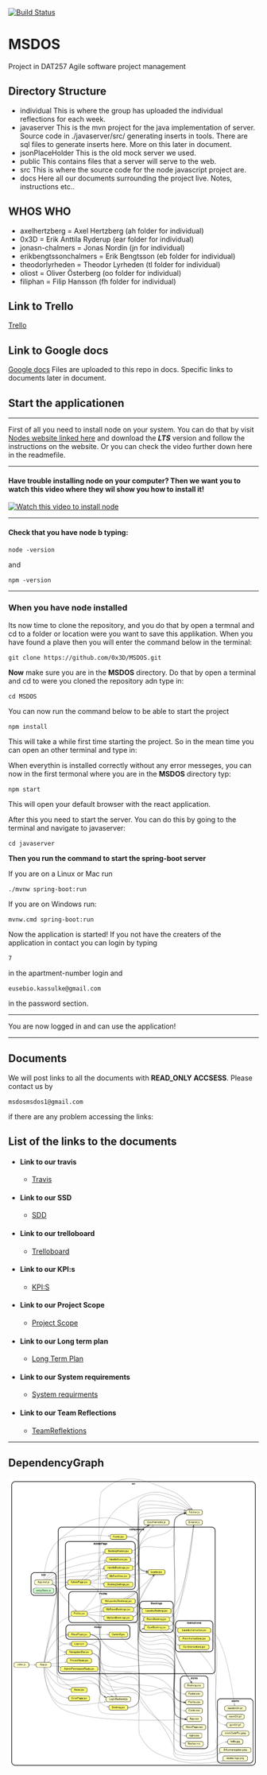 [![Build Status](https://travis-ci.com/0x3D/MSDOS.svg?branch=main)](https://travis-ci.com/0x3D/MSDOS)
# MSDOS 
Project in DAT257 Agile software project management

## Directory Structure
- individual
 This is where the group has uploaded the individual reflections for each week.
- javaserver
 This is the mvn project for the java implementation of server. Source code in 
 ./javaserver/src/ generating inserts in tools. There are sql files to generate 
 inserts here. More on this later in document. 
- jsonPlaceHolder 
 This is the old mock server we used. 
- public 
 This contains files that a server will serve to the web. 
- src 
 This is where the source code for the node javascript project are. 
- docs 
 Here all our documents surrounding the project live. Notes, instructions etc.. 

## WHOS WHO 
- axelhertzberg = Axel Hertzberg (ah folder for individual) 
- 0x3D = Erik Anttila Ryderup (ear folder for individual)
- jonasn-chalmers = Jonas Nordin (jn for individual)
- erikbengtssonchalmers = Erik Bengtsson (eb folder for individual)
- theodorlyrheden = Theodor Lyrheden (tl folder for individual)
- oliost = Oliver Österberg (oo folder for individual)
- filiphan = Filip Hansson (fh folder for individual)

## Link to Trello
[Trello](https://trello.com/b/5AVDNXZy/ms-dos)

## Link to Google docs
[Google docs](https://drive.google.com/drive/folders/10eJA2HTqj3wEJ3I7fBt-lKlSSfd_coiQ?usp=sharing)
Files are uploaded to this repo in docs. 
Specific links to documents later in document. 

## Start the applicationen
___

First of all you need to install node on your system. You can do that by
visit [Nodes website linked here](https://nodejs.org/en/ "Google's Homepage") and download the
__*LTS*__ version and follow the instructions on the website. Or you can check the video further down here in the readmefile.

---
#### Have trouble installing node on your computer? Then we want you to watch this video where they wil show you how to install it!

[![Watch this video to install node](http://img.youtube.com/vi/AuCuHvgOeBY/0.jpg)](http://www.youtube.com/watch?v=AuCuHvgOeBY)

___


#### Check that you have node b typing:

```
node -version
```

and

```
npm -version
```
___

### When you have node installed

Its now time to clone the repository, and you do that by open a termnal and cd to a folder or location
were you want to save this applikation. When you have found a plave then you will enter the command below in the terminal:

```
git clone https://github.com/0x3D/MSDOS.git
```

__Now__ make sure you are in the __MSDOS__ directory. Do that by open a terminal and cd to were you cloned the repository adn type in:

```
cd MSDOS
```
You can now run the command below to be able to start the project

```
npm install
```
This will take a while first time starting the project. So in the mean time you can open an other
terminal and type in:



When everythin is installed correctly without any error messeges, you can now in the first termonal
where you are in the __MSDOS__ directory typ:

```
npm start
```

This will open your default browser with the react application.



After this you need to start the server. You can do this by going to the terminal and navigate to javaserver:

```
cd javaserver
```

__Then you run the command to start the spring-boot server__

If you are on a Linux or Mac run
```
./mvnw spring-boot:run
```
If you are on Windows run:

```
mvnw.cmd spring-boot:run
```

Now the application is started! If you not have the creaters of the application in contact you can
login by typing
```
7
``` 
in the apartment-number login and
```
eusebio.kassulke@gmail.com
``` 
in the password section. 
___
You are now logged in and can use the application!
___


## Documents

We will post links to all the documents with __READ_ONLY ACCSESS__. Please contact us by 
```
msdosmsdos1@gmail.com
```
if there are any problem accessing the links:

## List of the links to the documents

* #### Link to our travis
    * [Travis](https://travis-ci.com/0x3D/MSDOS)
* #### Link to our SSD 
   * [SDD](https://docs.google.com/document/d/10WxI5iAu8TZO15gvbfwLmruxEjfIJko6ZJvROlkM9V4/)
* #### Link to our trelloboard
    * [Trelloboard](https://trello.com/b/5AVDNXZy/ms-dos) 
* #### Link to our KPI:s
    * [KPI:S](https://docs.google.com/spreadsheets/d/19sw7GOvUq1my6g6EroXL_tPxFDV5BKMC786YRKnv_QI/edit?usp=sharing) 
* #### Link to our Project Scope
    * [Project Scope](https://docs.google.com/document/d/1fYLQ0xAVWN6-cZu1c0_JtMYRXMgMFCtFC16pzz4NYeY/edit?usp=sharing) 
* #### Link to our Long term plan
    * [Long Term Plan](https://docs.google.com/spreadsheets/d/1x53tBOJ7qwUyOwf7VgZEqy5vlHOlxTxEDlBvMf7hbvg/edit?usp=sharing) 
* #### Link to our System requirements
    * [System requirments](https://docs.google.com/document/d/1EbG7kYNtikYl7S3jrPMdUNKbx4WJ4uxaDX2bVJyrBMA/edit?usp=sharing ) 
* #### Link to our Team Reflections
    * [TeamReflektions](https://drive.google.com/drive/folders/1f-5Oz8pCtOLcliA5kxH_a1jNeqC-kHbm?usp=sharing) 


___

## DependencyGraph

![Dependenct grapgh](./docs/dependencygraph.png)
